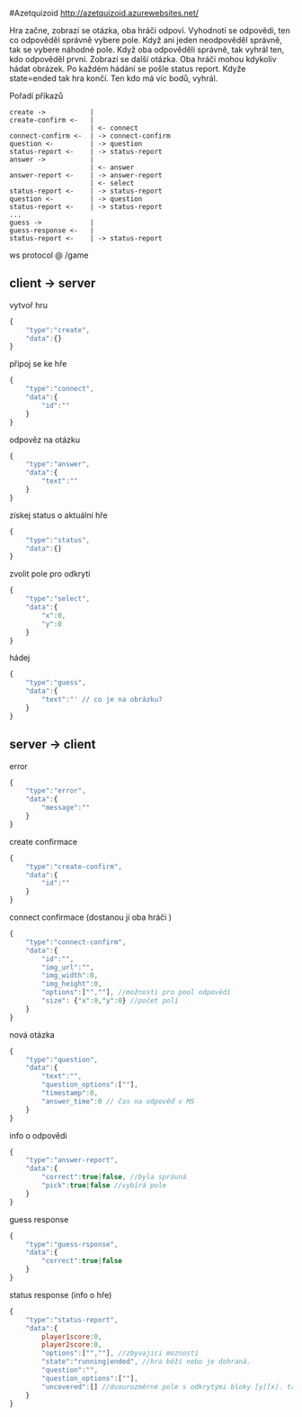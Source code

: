 #Azetquizoid
http://azetquizoid.azurewebsites.net/

Hra začne, zobrazí se otázka, oba hráči odpoví. Vyhodnotí se odpovědi, ten co odpověděl správně vybere pole. Když ani jeden neodpověděl správně, tak se vybere náhodné pole. Když oba odpověděli správně, tak vyhrál ten, kdo odpověděl první. Zobrazí se další otázka. Oba hráči mohou kdykoliv hádat obrázek. Po každém hádání se pošle status report. Kdyže state=ended tak hra končí. Ten kdo má víc bodů, vyhrál.

Pořadí příkazů

```
create ->			|
create-confirm <-	|
					| <- connect
connect-confirm <-	| -> connect-confirm
question <-			| -> question
status-report <-	| -> status-report
answer ->			|
					| <- answer
answer-report <-	| -> answer-report
					| <- select
status-report <-	| -> status-report
question <-			| -> question
status-report <-	| -> status-report
...
guess ->			|
guess-response <-	|
status-report <-	| -> status-report
```

ws protocol @ /game

client -> server
----------------

vytvoř hru
```js
{
    "type":"create",
    "data":{}
}
```

připoj se ke hře
```js
{
    "type":"connect",
    "data":{
        "id":""
    }
}
```

odpověz na otázku
```js
{
    "type":"answer",
    "data":{
        "text":""
    }
}
```

získej status o aktuální hře
```js
{
    "type":"status",
    "data":{}
}
```

zvolit pole pro odkrytí
```js
{
    "type":"select",
    "data":{
		"x":0,
		"y":0
	}
}
```

hádej
```js
{
    "type":"guess",
    "data":{
		"text":"' // co je na obrázku?
	}
}
```

server -> client
----------------

error
```js
{
    "type":"error",
    "data":{
        "message":""
    }
}
```

create confirmace
```js
{
    "type":"create-confirm",
    "data":{
        "id":""
    }
}
```

connect confirmace (dostanou jí oba hráči )
```js
{
    "type":"connect-confirm",
    "data":{
        "id":"",
        "img_url":"", 
		"img_width":0,
        "img_height":0,
        "options":["",""], //možnosti pro pool odpovědí
		"size": {"x":0,"y":0} //počet polí
    }
}
```

nová otázka
```js
{
    "type":"question",
    "data":{
        "text":"",
        "question_options":[""],
		"timestamp":0,
		"answer_time":0 // čas na odpověď v MS
    }
}
```

info o odpovědi
```js
{
    "type":"answer-report",
    "data":{
        "correct":true|false, //byla správná
		"pick":true|false //vybírá pole
    }
}
```

guess response
```js
{
    "type":"guess-rsponse",
    "data":{
        "correct":true|false
    }
}
```

status response (info o hře)
```js
{
    "type":"status-report",
    "data":{
        player1score:0,
        player2score:0,
		"options":["",""], //zbyvajici moznosti
		"state":"running|ended", //hra běží nebo je dohraná.
		"question":"",
		"question_options":[""],
		"uncovered":[] //dvourozměrné pole s odkrytými bloky [y][x]. true = odkrytý
    }
}
```